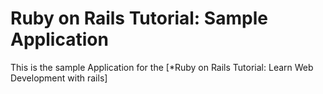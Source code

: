 # Ruby on Rails Tutorial: Sample Application

This is the sample Application for the
[*Ruby on Rails Tutorial: Learn Web Development with rails]
